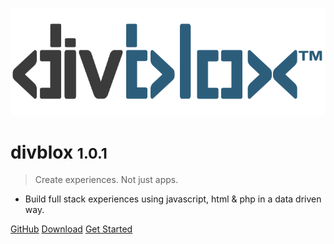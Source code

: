<!-- _coverpage.md -->

![logo](_media/divblox-logo-1.png)

# divblox <small>1.0.1</small>

> Create experiences. Not just apps.

- Build full stack experiences using javascript, html & php in a data driven way.

[GitHub](https://github.com/divblox/divblox/)
[Download](https://divblox.com/releases/)
[Get Started](#what-is-divblox)
